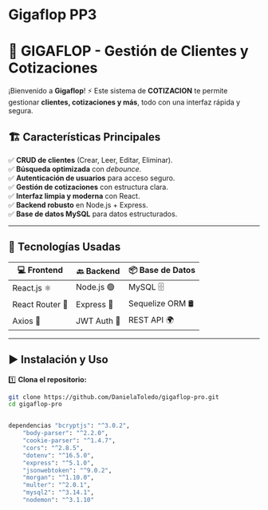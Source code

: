 # Gigaflop PP3

# 🚀 GIGAFLOP - Gestión de Clientes y Cotizaciones  

¡Bienvenido a **Gigaflop**! ⚡ Este sistema de **COTIZACION** te permite gestionar **clientes, cotizaciones y más**, todo con una interfaz rápida y segura.  

## 🏗️ **Características Principales**  

✅ **CRUD de clientes** (Crear, Leer, Editar, Eliminar).  
✅ **Búsqueda optimizada** con _debounce_.  
✅ **Autenticación de usuarios** para acceso seguro.  
✅ **Gestión de cotizaciones** con estructura clara.  
✅ **Interfaz limpia y moderna** con React.  
✅ **Backend robusto** en Node.js + Express.  
✅ **Base de datos MySQL** para datos estructurados.  

---

## 🔧 **Tecnologías Usadas**  

| 💻 **Frontend** | 🔙 **Backend** | 📦 **Base de Datos** |  
|---------------|-------------|----------------|  
| React.js ⚛️ | Node.js 🟢 | MySQL 🗄️ |  
| React Router 🏃 | Express 🚀 | Sequelize ORM 🛢️ |  
| Axios 📡 | JWT Auth 🔑 | REST API 🌍 |  

---

## ▶️ **Instalación y Uso**  

1️⃣ **Clona el repositorio:**  

```sh
git clone https://github.com/DanielaToledo/gigaflop-pro.git
cd gigaflop-pro


dependencias "bcryptjs": "^3.0.2",
    "body-parser": "^2.2.0",
    "cookie-parser": "^1.4.7",
    "cors": "^2.8.5",
    "dotenv": "^16.5.0",
    "express": "^5.1.0",
    "jsonwebtoken": "^9.0.2",
    "morgan": "^1.10.0",
    "multer": "^2.0.1",
    "mysql2": "^3.14.1",
    "nodemon": "^3.1.10"
